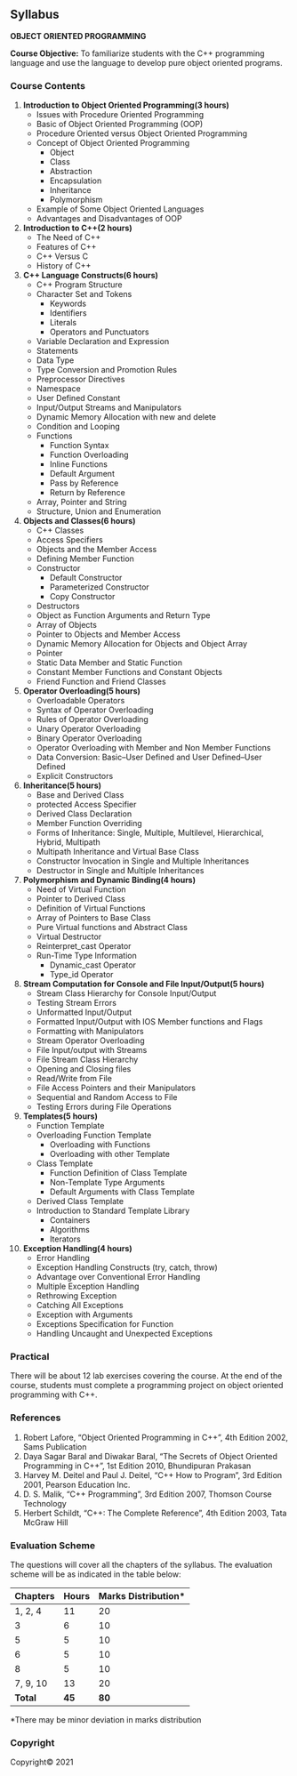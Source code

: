 ## Syllabus

**OBJECT ORIENTED PROGRAMMING** 

**Course Objective:** 
To familiarize students with the C++ programming language and use the language to develop pure object oriented programs.

### Course Contents

1. **Introduction to Object Oriented Programming(3 hours)** 
    - Issues with Procedure Oriented Programming
    - Basic of Object Oriented Programming (OOP)
    - Procedure Oriented versus Object Oriented Programming
    - Concept of Object Oriented Programming
        - Object
        - Class
        - Abstraction
        - Encapsulation
        - Inheritance
        - Polymorphism
    - Example of Some Object Oriented Languages
    - Advantages and Disadvantages of OOP
2. **Introduction to C++(2 hours)**
    - The Need of C++
    - Features of C++
    - C++ Versus C
    - History of C++
3. **C++ Language Constructs(6 hours)**
    - C++ Program Structure
    - Character Set and Tokens
        - Keywords
        - Identifiers
        - Literals
        - Operators and Punctuators
    - Variable Declaration and Expression
    - Statements
    - Data Type
    - Type Conversion and Promotion Rules
    - Preprocessor Directives
    - Namespace
    - User Defined Constant
    - Input/Output Streams and Manipulators
    - Dynamic Memory Allocation with new and delete
    - Condition and Looping
    - Functions
        - Function Syntax
        - Function Overloading
        - Inline Functions
        - Default Argument
        - Pass by Reference
        - Return by Reference
    - Array, Pointer and String
    - Structure, Union and Enumeration
4. **Objects and Classes(6 hours)**
    - C++ Classes
    - Access Specifiers
    - Objects and the Member Access
    - Defining Member Function
    - Constructor
        - Default Constructor
        - Parameterized Constructor
        - Copy  Constructor
    - Destructors
    - Object as Function Arguments and Return Type
    - Array of Objects
    - Pointer to Objects and Member Access
    - Dynamic Memory Allocation for Objects and Object Array
    - Pointer
    - Static Data Member and Static Function
    - Constant Member Functions and Constant Objects
    - Friend Function and Friend Classes
5. **Operator Overloading(5 hours)**
    - Overloadable Operators
    - Syntax of Operator Overloading
    - Rules of Operator Overloading
    - Unary Operator Overloading
    - Binary Operator Overloading
    - Operator Overloading with Member and Non Member Functions
    - Data Conversion: Basic–User Defined and User Defined–User Defined
    - Explicit Constructors
6. **Inheritance(5 hours)**
    - Base and Derived Class
    - protected Access Specifier
    - Derived Class Declaration
    - Member Function Overriding
    - Forms of Inheritance: Single, Multiple, Multilevel, Hierarchical, Hybrid, Multipath
    - Multipath Inheritance and Virtual Base Class
    - Constructor Invocation in Single and Multiple Inheritances
    - Destructor in Single and Multiple Inheritances
7. **Polymorphism and Dynamic Binding(4 hours)**
    - Need of Virtual Function
    - Pointer to Derived Class
    - Definition of Virtual Functions
    - Array of Pointers to Base Class
    - Pure Virtual functions and Abstract Class
    - Virtual Destructor
    - Reinterpret_cast Operator
    - Run-Time Type Information
        - Dynamic_cast Operator
        - Type_id Operator
8. **Stream Computation for Console and File Input/Output(5 hours)**
    - Stream Class Hierarchy for Console Input/Output
    - Testing Stream Errors
    - Unformatted Input/Output
    - Formatted Input/Output with IOS Member functions and Flags
    - Formatting with Manipulators
    - Stream Operator Overloading
    - File Input/output with Streams
    - File Stream Class Hierarchy
    - Opening and Closing files
    - Read/Write from File
    - File Access Pointers and  their Manipulators
    - Sequential and Random  Access to File
    - Testing Errors during  File Operations
9. **Templates(5 hours)**
    - Function Template
    - Overloading Function Template
        - Overloading with Functions
        - Overloading with other Template
    - Class Template
        - Function Definition of Class Template
        - Non-Template Type Arguments
        - Default Arguments with Class Template
    - Derived Class Template
    - Introduction to Standard Template Library
        - Containers
        - Algorithms
        - Iterators
10. **Exception Handling(4 hours)**
    - Error Handling
    - Exception Handling Constructs (try, catch, throw)
    - Advantage over Conventional Error Handling
    - Multiple Exception Handling
    - Rethrowing Exception
    - Catching All Exceptions
    - Exception with Arguments
    - Exceptions Specification for Function
    - Handling Uncaught and Unexpected Exceptions

### Practical

There will be about 12 lab exercises covering the course. At the end of the course, students must complete a programming project on object oriented programming with C++.

### References

1. Robert Lafore, “Object Oriented Programming in C++”, 4th Edition 2002, Sams Publication
2. Daya Sagar Baral and Diwakar Baral, “The Secrets of Object Oriented Programming in C++”, 1st Edition 2010, Bhundipuran Prakasan
3. Harvey M. Deitel and Paul J. Deitel, “C++ How to Program”, 3rd Edition 2001, Pearson Education Inc.
4. D. S. Malik, “C++ Programming”, 3rd Edition 2007, Thomson Course Technology
5. Herbert Schildt, “C++: The Complete Reference”, 4th Edition 2003, Tata McGraw Hill

### Evaluation Scheme

The questions will cover all the chapters of the syllabus. The evaluation scheme will be as indicated in the table below:

| Chapters  | Hours | Marks Distribution* |
|----------|-------|--------------------|
| 1, 2, 4  | 11    | 20                  |
| 3        | 6     | 10                  |
| 5        | 5     | 10                  |
| 6        | 5     | 10                  |
| 8        | 5     | 10                  |
| 7, 9, 10 | 13    | 20                  |
| **Total** | **45** | **80**               |

*There may be minor deviation in marks distribution

### Copyright

Copyright&copy; 2021
